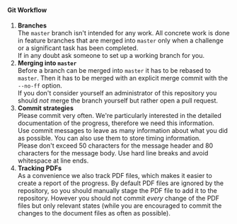 #### Git Workflow

1. **Branches**  
   The `master` branch isn't intended for any work. All concrete work is done in
   feature branches that are merged into `master` only when a challenge or a
   significant task has been completed.  
   If in any doubt ask someone to set up a working branch for you.
2. **Merging into `master`**  
   Before a branch can be merged into `master` it has to be rebased to `master`.
   Then it has to be merged with an explicit merge commit with the `--no-ff`
   option.  
   If you don't consider yourself an administrator of this repository you should
   *not* merge the branch yourself but rather open a pull request.
3. **Commit strategies**  
   Please commit very often. We're particularly interested in the detailed
   documentation of the progress, therefore we need this information.  
   Use commit messages to leave as many information about what you did as possible.
   You can also use them to store timing information.  
   Please don't exceed 50 characters for the message header and 80 characters
   for the message body. Use hard line breaks and avoid whitespace at line ends.
4. **Tracking PDFs**  
   As a convenience we also track PDF files, which makes it easier to create a
   report of the progress. By default PDF files are ignored by the repository,
   so you should manually stage the PDF file to add it to the repository.
   However you should not commit *every* change of the PDF files but only
   relevant states (while you are encouraged to commit the changes to the
   document files as often as possible).